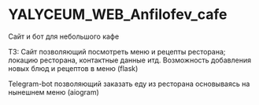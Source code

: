 # YALYCEUM_WEB_Anfilofev_cafe
Сайт и бот для небольшого кафе


ТЗ:
Сайт позволяющий посмотреть меню и рецепты ресторана; локацию ресторана, контактные данные итд. Возможность добавления новых блюд и рецептов в меню
(flask)

Telegram-bot позволяющий заказать еду из ресторана основываясь на нынешнем меню
(aiogram)
